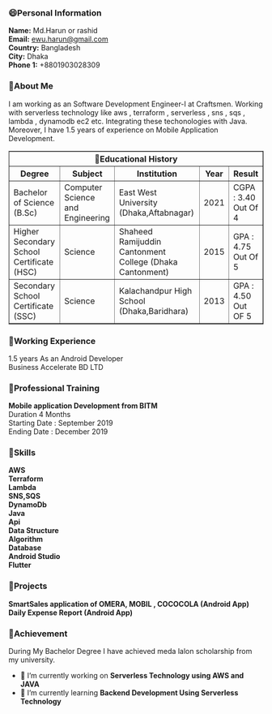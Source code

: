 
### 😄Personal Information
**Name:** Md.Harun or rashid<br/>
**Email:** ewu.harun@gmail.com<br/>
**Country:** Bangladesh<br/>
**City:** Dhaka<br/>
**Phone 1:** +8801903028309<br/>

### 🌱About Me


I am working as an Software Development Engineer-I at Craftsmen. Working with serverless technology like aws , terraform , serverless , sns , sqs , lambda , dynamodb ec2 etc. Integrating these techonologies with Java. Moreover, I have 1.5 years of experience on Mobile Application Development.
  
  

    
<TABLE border="1" cellpadding="5" cellspacing="2"
  summary="History courses offered in the community of
           Bath arranged by course name, tutor, summary, 
           code, and fee">
  <TR>
    <TH colspan="5" scope="colgroup">🌱Educational History</TH>
  </TR>
  <TR>
    <TH scope="col" abbr="Name">Degree</TH>
    <TH scope="col" abbr="Tutor">Subject</TH>
    <TH scope="col" abbr="Tutor">Institution</TH>
    <TH scope="col">Year</TH>
    <TH scope="col">Result</TH>
 
  </TR>
  <TR>
    <TD scope="row">Bachelor of Science (B.Sc) </TD>
    <TD>Computer Science and Engineering</TD>
    <TD>East West University (Dhaka,Aftabnagar)</TD>
    <TD>2021</TD>
    <TD>CGPA : 3.40 Out Of 4</TD>
  </TR>
  <TR>
    <TD scope="row">Higher Secondary School Certificate (HSC)</TD>
    <TD>
       Science
    </TD>
    <TD>Shaheed Ramijuddin Cantonment College (Dhaka Cantonment)</TD>
    <TD>2015</TD>
    <TD>GPA : 4.75 Out Of 5</TD>
  </TR>
  <TR>
    <TD scope="row">Secondary School Certificate (SSC)</TD>
    <TD>
     Science
    </TD>
    <TD>Kalachandpur High School (Dhaka,Baridhara)</TD>
    <TD>2013</TD>
    <TD>GPA : 4.50 Out OF 5</TD>
  </TR>
</TABLE>

 ### 🌱Working Experience
  1.5 years
  As an Android Developer<br/>
  Business Accelerate BD LTD
 
### 🌱Professional Training
<b>Mobile application Development from BITM<br/></b>
Duration 4 Months<br/>
Starting Date : September 2019<br/>
Ending Date : December 2019<br/>


### 🌱Skills
**AWS**<br/>
**Terraform**<br/>
**Lambda**<br/>
**SNS,SQS**<br/>
**DynamoDb**<br/>
**Java**<br/>
**Api**<br/>
**Data Structure**<br/>
**Algorithm**<br/>
**Database**<br/>
**Android Studio**<br/>
**Flutter**<br/>


### 🌱Projects
**SmartSales application of OMERA, MOBIL , COCOCOLA (Android App)**<br/>
**Daily Expense Report (Android App)**<br/>

### 🌱Achievement
During My Bachelor Degree I have achieved meda lalon scholarship from my university.


- 🔭 I’m currently working on **Serverless Technology using AWS and JAVA**
- 🌱 I’m currently learning **Backend Development Using Serverless Technology**

